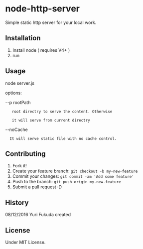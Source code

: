 # node-http-server

Simple static http server for your local work. 

## Installation
1. Install node ( requires V4+ )
2. run 

## Usage

   node server.js
   
   options: 
   
   --p rootPath  
   
       root directry to serve the content. Otherwise
   
       it will serve from current directry

   --noCache 
   
      It will serve static file with no cache control. 
      
## Contributing
1. Fork it!
2. Create your feature branch: `git checkout -b my-new-feature`
3. Commit your changes: `git commit -am 'Add some feature'`
4. Push to the branch: `git push origin my-new-feature`
5. Submit a pull request :D

## History
08/12/2016 Yuri Fukuda  created 

## License
Under MIT License. 

